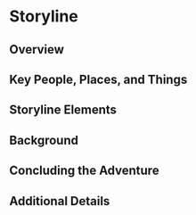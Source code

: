# Storyline

## Overview


## Key People, Places, and Things


## Storyline Elements


## Background


## Concluding the Adventure


## Additional Details

